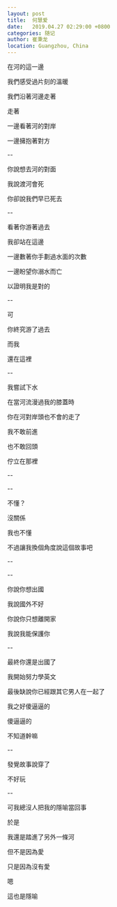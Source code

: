 ```yaml
---
layout: post
title:  何慧爱
date:   2019.04.27 02:29:00 +0800
categories: 随记
author: 崔秉龙
location: Guangzhou, China
---
```



在河的這一邊

我們感受過片刻的溫暖

我們沿著河邊走著

走著

一邊看著河的對岸

一邊擁抱著對方

--

你說想去河的對面

我說渡河會死

你卻說我們早已死去

--

看著你游著過去

我卻站在這邊

一邊數著你手劃過水面的次數

一邊盼望你溺水而亡

以證明我是對的

--

可

你終究游了過去

而我

還在這裡

--

我嘗試下水

在當河流漫過我的膝蓋時

你在河對岸頭也不會的走了

我不敢前進

也不敢回頭

佇立在那裡



--

--











不懂？

沒關係

我也不懂

不過讓我換個角度說這個故事吧



--

--





你說你想出國

我說國外不好

你說你只想離開家

我說我能保護你

--

最終你還是出國了

我開始努力學英文

最後缺說你已經跟其它男人在一起了

我之好傻逼逼的

傻逼逼的

不知道幹嘛



--







發覺故事說穿了

不好玩

--

可我總沒人把我的隱喻當回事

於是

我還是踏進了另外一條河

但不是因為愛

只是因為沒有愛

嗯

這也是隱喻
